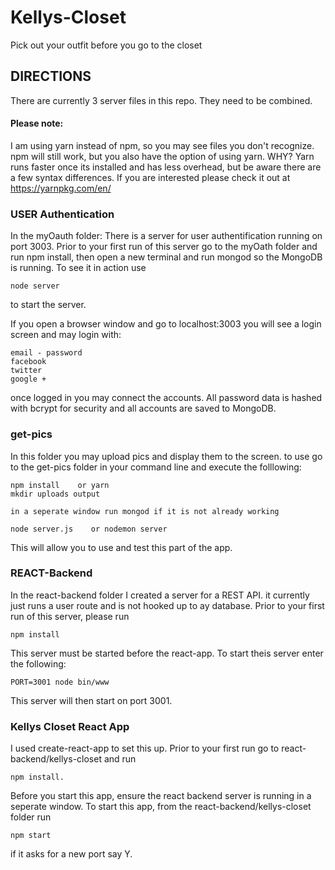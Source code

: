 # Kellys-Closet
Pick out your outfit before you go to the closet

## DIRECTIONS
There are currently 3 server files in this repo.  They need to be combined.
#### Please note:
I am using yarn instead of npm, so you may see files you don't recognize.  npm will still work, but you also have the option of using yarn. WHY? Yarn runs faster once its installed and has less overhead, but be aware there are a few syntax differences.  If you are interested please check it out at https://yarnpkg.com/en/ 

### USER Authentication
In the myOauth folder:
 There is a server for user authentification running on port 3003.
 Prior to your first run of this server go to the myOath folder and run npm install,
 then open a new terminal and run mongod so the MongoDB is running.
 To see it in action use
 
    node server
   
 to start the server.
 
 If you open a browser window and go to localhost:3003 you will see a login screen and may login with:
  
    email - password
    facebook
    twitter
    google +
    
 once logged in you may connect the accounts.  All password data is hashed with bcrypt for security and all accounts are saved to MongoDB.
 
 ### get-pics
 
 In this folder you may upload pics and display them to the screen.
 to use go to the get-pics folder in your command line and execute the folllowing:
 
    npm install    or yarn
    mkdir uploads output
    
    in a seperate window run mongod if it is not already working
    
    node server.js    or nodemon server
    
 This will allow you to use and test this part of the app.
 
 ### REACT-Backend
 
 In the react-backend folder I created a server for a REST API.  it currently just runs a user route and is not hooked up to ay database.
 Prior to your first run of this server, please run
 
    npm install
  
 This server must be started before the react-app.  To start theis server enter the following:
 
    PORT=3001 node bin/www
 
 This server will then start on port 3001.
 
 ### Kellys Closet React App
 
 I used create-react-app to set this up.  Prior to your first run go to react-backend/kellys-closet and run
 
    npm install.
 
 Before you start this app, ensure the react backend server is running in a seperate window.
 To start this app, from the react-backend/kellys-closet folder run
  
    npm start
  
if it asks for a new port say Y.
 
